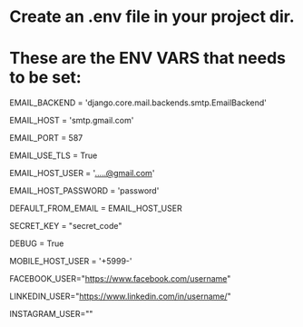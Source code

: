 # Create an .env file in your project dir.

# These are the ENV VARS that needs to be set:

EMAIL_BACKEND = 'django.core.mail.backends.smtp.EmailBackend'

EMAIL_HOST = 'smtp.gmail.com'

EMAIL_PORT = 587

EMAIL_USE_TLS = True

EMAIL_HOST_USER = '.....@gmail.com'

EMAIL_HOST_PASSWORD = 'password'

DEFAULT_FROM_EMAIL = EMAIL_HOST_USER

SECRET_KEY = "secret_code"

DEBUG = True

MOBILE_HOST_USER = '+5999-'

FACEBOOK_USER="https://www.facebook.com/username"

LINKEDIN_USER="https://www.linkedin.com/in/username/"

INSTAGRAM_USER=""